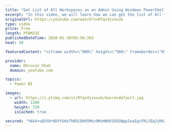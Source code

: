 ```yaml
---
title: "Get List of All Workspaces as an Admin Using Windows PowerShell | PowerShell and Power BI"
excerpt: "In this video, we will learn how we can get the list of All the available Workspaces in Power BI tenant. Power BI provides PowerShell Administrator API. Using these APIs we can get the list of all workspaces based on the logged-in user. If you have access to Power BI Service Administrator, then we can"
originalUrl: https://youtube.com/watch?v=Rfqs4jvxvuk
type: video
price: Free
length: PT6M23S
publishedDateTime: 2020-01-30T05:56:36Z
heat: 50

featuredContent: "<iframe width=\"800\" height=\"500\" frameborder=\"0\" src=\"https://www.youtube.com/embed/Rfqs4jvxvuk\" allow=\"accelerometer; autoplay; encrypted-media; gyroscope; picture-in-picture\" allowfullscreen></iframe>"

provider:
  name: Dhruvin Shah
  domain: youtube.com

topics:
  - Power BI

images:
  - url: https://i.ytimg.com/vi/Rfqs4jvxvuk/maxresdefault.jpg
    width: 1280
    height: 720
    isCached: true

secured: "YAkX+uQ558+9DYYG6oThB5CQHX5Moz9MvHN9VI01GNpp1eaIgcFRiJEqJjK6ilfZnqXbYBg5zIsdFxffPuikNBO0+dHBdDru4N22TWAOIA/q5hiB36LDZ+HEvaIF/nL26d8N4+Iy7zGeJtQaBcOJ1G//1PrE3XPIrf6yHvLHI+BT1SL7PoyY57EB+6By+71EpkuymUKOUD7OWLhF1rOTNftekGq3OMWK+pwdPhZgJpSxfOhhKkVGo2v4pgQYDPj+uYznBSW1qZqZ67xdCUkgCN9O0IV4XaFMkzsJldCzhEqsAM8m5ibtbuuasWurXnbjug7RofW2+n6SG1aLCpnmUFpiirprHyHxmKewk2CqLAQvvRVhb4769/esJns3R75lWoC1vZ1Q5NzgbGgMuEsytvpiA5f07f291ag6MX+njzk=;oulAUpKAl5L2sDdjvl9fzg=="
---
```


